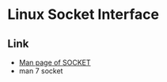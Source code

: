 # Linux Socket Interface

## Link

* [Man page of SOCKET](http://linuxjm.sourceforge.jp/html/LDP_man-pages/man7/socket.7.html)
* man 7 socket

